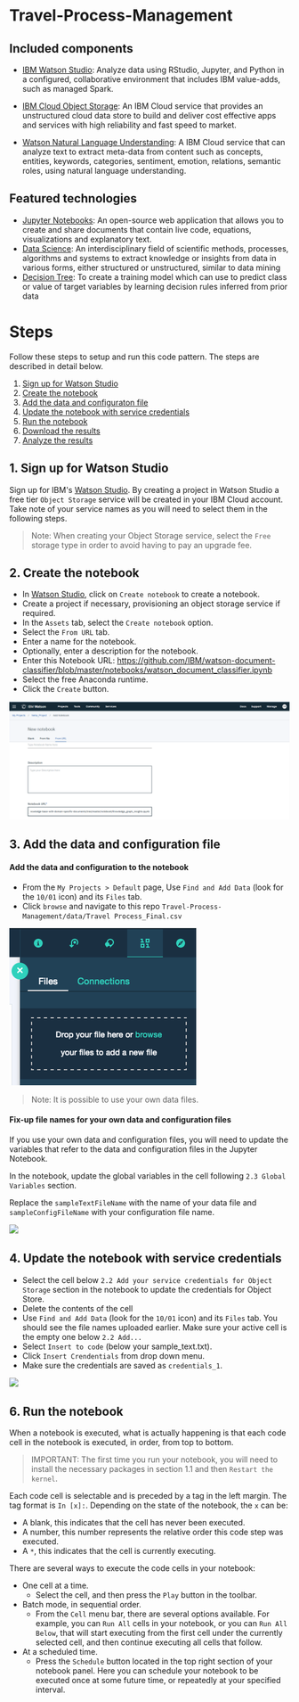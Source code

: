 # Travel-Process-Management

## Included components

* [IBM Watson Studio](https://www.ibm.com/cloud/watson-studio): Analyze data using RStudio, Jupyter, and Python in a configured, collaborative environment that includes IBM value-adds, such as managed Spark.

* [IBM Cloud Object Storage](https://console.bluemix.net/catalog/infrastructure/cloud-object-storage): An IBM Cloud service that provides an unstructured cloud data store to build and deliver cost effective apps and services with high reliability and fast speed to market.

* [Watson Natural Language Understanding](https://console.bluemix.net/catalog/services/natural-language-understanding/?cm_sp=dw-bluemix-_-code-_-devcenter): A IBM Cloud service that can analyze text to extract meta-data from content such as concepts, entities, keywords, categories, sentiment, emotion, relations, semantic roles, using natural language understanding.

## Featured technologies

* [Jupyter Notebooks](http://jupyter.org/): An open-source web application that allows you to create and share documents that contain live code, equations, visualizations and explanatory text.
* [Data Science](https://en.wikipedia.org/wiki/Data_science): An interdisciplinary field of scientific methods, processes, algorithms and systems to extract knowledge or insights from data in various forms, either structured or unstructured, similar to data mining
* [Decision Tree](http://dataaspirant.com/2017/01/30/how-decision-tree-algorithm-works/): To create a training model which can use to predict class or value of target variables by learning decision rules inferred from prior data


# Steps

Follow these steps to setup and run this code pattern. The steps are
described in detail below.

1. [Sign up for Watson Studio](#1-sign-up-for-watson-studio)
1. [Create the notebook](#2-create-the-notebook)
1. [Add the data and configuraton file](#3-add-the-data-and-configuration-file)
1. [Update the notebook with service credentials](#4-update-the-notebook-with-service-credentials)
1. [Run the notebook](#5-run-the-notebook)
1. [Download the results](#6-download-the-results)
1. [Analyze the results](#7-analyze-the-results)

## 1. Sign up for Watson Studio

Sign up for IBM's [Watson Studio](https://dataplatform.ibm.com). By creating a project in Watson Studio a free tier ``Object Storage`` service will be created in your IBM Cloud account. Take note of your service names as you will need to select them in the following steps.

> Note: When creating your Object Storage service, select the ``Free`` storage type in order to avoid having to pay an upgrade fee.

## 2. Create the notebook

* In [Watson Studio](https://dataplatform.ibm.com), click on `Create notebook` to create a notebook.
* Create a project if necessary, provisioning an object storage service if required.
* In the `Assets` tab, select the `Create notebook` option.
* Select the `From URL` tab.
* Enter a name for the notebook.
* Optionally, enter a description for the notebook.
* Enter this Notebook URL: https://github.com/IBM/watson-document-classifier/blob/master/notebooks/watson_document_classifier.ipynb
* Select the free Anaconda runtime.
* Click the `Create` button.

![](doc/source/images/create_notebook_from_url.png)

## 3. Add the data and configuration file

#### Add the data and configuration to the notebook

* From the `My Projects > Default` page, Use `Find and Add Data` (look for the `10/01` icon)
and its `Files` tab.
* Click `browse` and navigate to this repo `Travel-Process-Management/data/Travel Process_Final.csv`

![](doc/source/images/add_file.png)

> Note:  It is possible to use your own data files.

#### Fix-up file names for your own data and configuration files

If you use your own data and configuration files, you will need to update the variables that refer to the data and configuration files in the Jupyter Notebook.

In the notebook, update the global variables in the cell following `2.3 Global Variables` section.

Replace the `sampleTextFileName` with the name of your data file and `sampleConfigFileName` with your configuration file name.

![](doc/source/images/update_variables.png)

## 4. Update the notebook with service credentials

* Select the cell below `2.2 Add your service credentials for Object Storage` section in the notebook to update the credentials for Object Store.
* Delete the contents of the cell
* Use `Find and Add Data` (look for the `10/01` icon) and its `Files` tab. You should see the file names uploaded earlier. Make sure your active cell is the empty one below `2.2 Add...`
* Select `Insert to code` (below your sample_text.txt).
* Click `Insert Crendentials` from drop down menu.
* Make sure the credentials are saved as `credentials_1`.

![](doc/source/images/objectstorage_credentials.png)

## 6. Run the notebook

When a notebook is executed, what is actually happening is that each code cell in
the notebook is executed, in order, from top to bottom.

> IMPORTANT: The first time you run your notebook, you will need to install the necessary
packages in section 1.1 and then `Restart the kernel`.

Each code cell is selectable and is preceded by a tag in the left margin. The tag
format is `In [x]:`. Depending on the state of the notebook, the `x` can be:

* A blank, this indicates that the cell has never been executed.
* A number, this number represents the relative order this code step was executed.
* A `*`, this indicates that the cell is currently executing.

There are several ways to execute the code cells in your notebook:

* One cell at a time.
  * Select the cell, and then press the `Play` button in the toolbar.
* Batch mode, in sequential order.
  * From the `Cell` menu bar, there are several options available. For example, you
    can `Run All` cells in your notebook, or you can `Run All Below`, that will
    start executing from the first cell under the currently selected cell, and then
    continue executing all cells that follow.
* At a scheduled time.
  * Press the `Schedule` button located in the top right section of your notebook
    panel. Here you can schedule your notebook to be executed once at some future
    time, or repeatedly at your specified interval.


